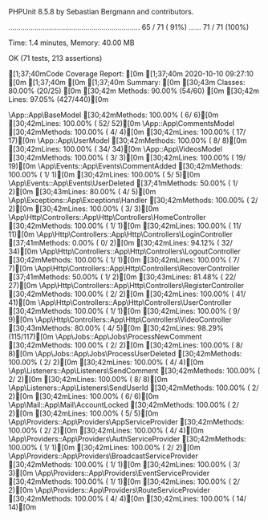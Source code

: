 PHPUnit 8.5.8 by Sebastian Bergmann and contributors.

................................................................. 65 / 71 ( 91%)
......                                                            71 / 71 (100%)

Time: 1.4 minutes, Memory: 40.00 MB

OK (71 tests, 213 assertions)


[1;37;40mCode Coverage Report:      [0m
[1;37;40m  2020-10-10 09:27:10      [0m
[1;37;40m                           [0m
[1;37;40m Summary:                  [0m
[30;43m  Classes: 80.00% (20/25)  [0m
[30;42m  Methods: 90.00% (54/60)  [0m
[30;42m  Lines:   97.05% (427/440)[0m

\App::App\BaseModel
  [30;42mMethods: 100.00% ( 6/ 6)[0m   [30;42mLines: 100.00% ( 52/ 52)[0m
\App::App\CommentsModel
  [30;42mMethods: 100.00% ( 4/ 4)[0m   [30;42mLines: 100.00% ( 17/ 17)[0m
\App::App\UserModel
  [30;42mMethods: 100.00% ( 8/ 8)[0m   [30;42mLines: 100.00% ( 34/ 34)[0m
\App::App\VideosModel
  [30;42mMethods: 100.00% ( 3/ 3)[0m   [30;42mLines: 100.00% ( 19/ 19)[0m
\App\Events::App\Events\CommentAdded
  [30;42mMethods: 100.00% ( 1/ 1)[0m   [30;42mLines: 100.00% (  5/  5)[0m
\App\Events::App\Events\UserDeleted
  [37;41mMethods:  50.00% ( 1/ 2)[0m   [30;43mLines:  80.00% (  4/  5)[0m
\App\Exceptions::App\Exceptions\Handler
  [30;42mMethods: 100.00% ( 2/ 2)[0m   [30;42mLines: 100.00% (  3/  3)[0m
\App\Http\Controllers::App\Http\Controllers\HomeController
  [30;42mMethods: 100.00% ( 1/ 1)[0m   [30;42mLines: 100.00% ( 11/ 11)[0m
\App\Http\Controllers::App\Http\Controllers\LoginController
  [37;41mMethods:   0.00% ( 0/ 2)[0m   [30;42mLines:  94.12% ( 32/ 34)[0m
\App\Http\Controllers::App\Http\Controllers\LogoutController
  [30;42mMethods: 100.00% ( 1/ 1)[0m   [30;42mLines: 100.00% (  7/  7)[0m
\App\Http\Controllers::App\Http\Controllers\RecoverController
  [37;41mMethods:  50.00% ( 1/ 2)[0m   [30;43mLines:  81.48% ( 22/ 27)[0m
\App\Http\Controllers::App\Http\Controllers\RegisterController
  [30;42mMethods: 100.00% ( 2/ 2)[0m   [30;42mLines: 100.00% ( 41/ 41)[0m
\App\Http\Controllers::App\Http\Controllers\UserController
  [30;42mMethods: 100.00% ( 1/ 1)[0m   [30;42mLines: 100.00% (  9/  9)[0m
\App\Http\Controllers::App\Http\Controllers\VideoController
  [30;43mMethods:  80.00% ( 4/ 5)[0m   [30;42mLines:  98.29% (115/117)[0m
\App\Jobs::App\Jobs\ProcessNewComment
  [30;42mMethods: 100.00% ( 2/ 2)[0m   [30;42mLines: 100.00% (  8/  8)[0m
\App\Jobs::App\Jobs\ProcessUserDeleted
  [30;42mMethods: 100.00% ( 2/ 2)[0m   [30;42mLines: 100.00% (  4/  4)[0m
\App\Listeners::App\Listeners\SendComment
  [30;42mMethods: 100.00% ( 2/ 2)[0m   [30;42mLines: 100.00% (  8/  8)[0m
\App\Listeners::App\Listeners\SendUserId
  [30;42mMethods: 100.00% ( 2/ 2)[0m   [30;42mLines: 100.00% (  6/  6)[0m
\App\Mail::App\Mail\AccountLocked
  [30;42mMethods: 100.00% ( 2/ 2)[0m   [30;42mLines: 100.00% (  5/  5)[0m
\App\Providers::App\Providers\AppServiceProvider
  [30;42mMethods: 100.00% ( 2/ 2)[0m   [30;42mLines: 100.00% (  4/  4)[0m
\App\Providers::App\Providers\AuthServiceProvider
  [30;42mMethods: 100.00% ( 1/ 1)[0m   [30;42mLines: 100.00% (  2/  2)[0m
\App\Providers::App\Providers\BroadcastServiceProvider
  [30;42mMethods: 100.00% ( 1/ 1)[0m   [30;42mLines: 100.00% (  3/  3)[0m
\App\Providers::App\Providers\EventServiceProvider
  [30;42mMethods: 100.00% ( 1/ 1)[0m   [30;42mLines: 100.00% (  2/  2)[0m
\App\Providers::App\Providers\RouteServiceProvider
  [30;42mMethods: 100.00% ( 4/ 4)[0m   [30;42mLines: 100.00% ( 14/ 14)[0m
